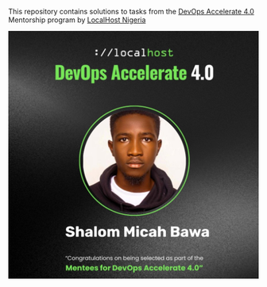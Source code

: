 This repository contains solutions to tasks from the [DevOps Accelerate 4.0](https://twitter.com/search?q=%23DevOpsAccelerate&src=typed_query&f=top) Mentorship program by [LocalHost Nigeria](https://www.joinlocalhost.com/)

![](./assignment2/img/devops_accelerate_logo.jpg)